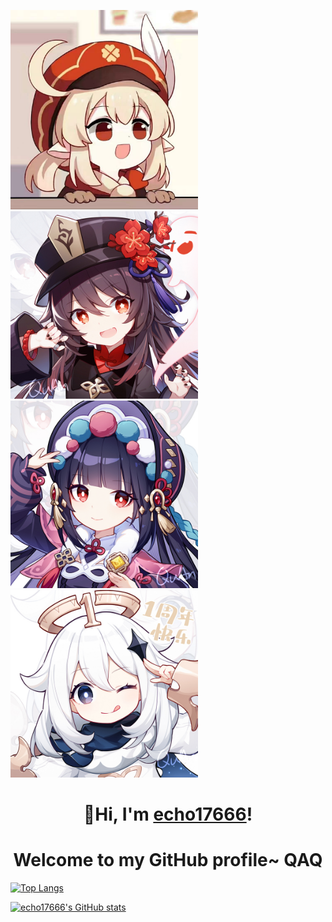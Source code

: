 
  <a href="https://github.com/echo17666"><img src="./klee.jpg" width="300px"><img src="./hutao.jpg" width="300px"><img src="./yunjin.jpg" width="300px"><img src="./paimon.jpg" width="300px"></a>

<h1 align="center">👋Hi, I'm <a href="https://github.com/echo17666">echo17666</a>!</h1>
<h1 align="center">Welcome to my GitHub profile~ QAQ</h1>



[![Top Langs](https://github-readme-stats.vercel.app/api/top-langs/?username=echo17666)](https://github.com/echo17666/github-readme-stats)






[![echo17666's GitHub stats](https://github-readme-stats.vercel.app/api?username=echo17666)](https://github.com/echo17666/github-readme-stats)

